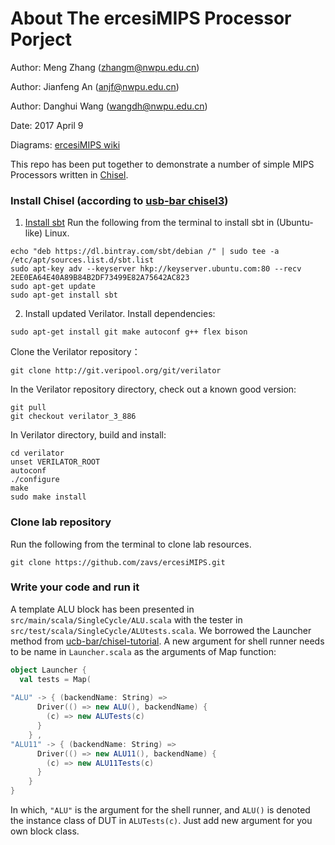 About The ercesiMIPS Processor Porject
====================================

Author: Meng Zhang (zhangm@nwpu.edu.cn)

Author: Jianfeng An (anjf@nwpu.edu.cn)

Author: Danghui Wang (wangdh@nwpu.edu.cn)

Date: 2017 April 9

Diagrams: [ercesiMIPS wiki](http://www.ercesi.org)

This repo has been put together to demonstrate a number of simple MIPS Processors written in [Chisel](http://chisel.eecs.berkeley.edu).

### Install Chisel (according to [usb-bar chisel3](https://github.com/ucb-bar/chisel3))
1) [Install sbt](http://www.scala-sbt.org/release/docs/Installing-sbt-on-Linux.html)
Run the following from the terminal to install sbt in (Ubuntu-like) Linux.
```
echo "deb https://dl.bintray.com/sbt/debian /" | sudo tee -a /etc/apt/sources.list.d/sbt.list
sudo apt-key adv --keyserver hkp://keyserver.ubuntu.com:80 --recv 2EE0EA64E40A89B84B2DF73499E82A75642AC823
sudo apt-get update
sudo apt-get install sbt
```

2) Install updated Verilator. 
Install dependencies: 
```
sudo apt-get install git make autoconf g++ flex bison
```
Clone the Verilator repository：
```
git clone http://git.veripool.org/git/verilator
```
In the Verilator repository directory, check out a known good version:
```
git pull
git checkout verilator_3_886
```
In Verilator directory, build and install:
```
cd verilator
unset VERILATOR_ROOT
autoconf
./configure
make
sudo make install
```

### Clone lab repository
Run the following from the terminal to clone lab resources.
```
git clone https://github.com/zavs/ercesiMIPS.git
```

### Write your code and run it
A template ALU block has been presented in `src/main/scala/SingleCycle/ALU.scala` with the tester in `src/test/scala/SingleCycle/ALUtests.scala`. We borrowed the Launcher method from [ucb-bar/chisel-tutorial](https://github.com/ucb-bar/chisel-tutorial).
A new argument for shell runner needs to be name in `Launcher.scala` as the arguments of Map function:
```scala
object Launcher {
  val tests = Map(
    
"ALU" -> { (backendName: String) =>
      Driver(() => new ALU(), backendName) {
        (c) => new ALUTests(c)
      }
    } ,
"ALU11" -> { (backendName: String) =>
      Driver(() => new ALU11(), backendName) {
        (c) => new ALU11Tests(c)
      }
    }
}
```
In which, `"ALU"` is the argument for the shell runner, and `ALU()` is denoted the instance class of DUT in `ALUTests(c)`. Just add new argument for you own block class.